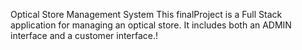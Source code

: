 Optical Store Management System
This finalProject is a Full Stack application for managing an optical store. It includes both an ADMIN interface and a customer interface.!
